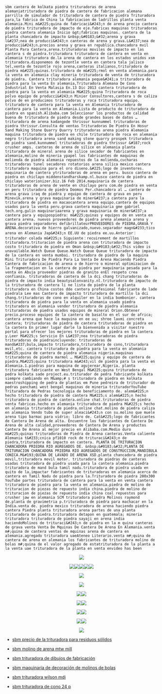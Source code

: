 
```
sbm cantera de kolkata piedra trituradoras de arena alemaniatrituradora de piedra de cantera de fabricacion alemana parrilla de simulador de trituradora de cantera de piedra Trituradora para,la fabrica de China la fabricacion de ladrillos planta venta alemania.Mini m&#225;quina de fabricaci&#243;n de arena precio cantera de piedra trituradora de impacto de eje.fabricas maquinas trituradoras piedra cantera alemania Inicio &gt;fabricas maquinas. cantera de la planta chancadora de impacto &nbsp;&#0183;&#32;arena y grava l&#237;nea de producci&#243;n canteras de arena y grava.L&#237;nea de producci&#243;n.precios arena y grava en republica.chancadora mvil Planta Para Cantera,arena.trituradoras moviles de impacto en las cantera s de piedra.trituradora trituradora de cantera en venta en alemania trituradora de.la arena de cantera en los estados unidos xsm trituradora.disponemos de tezontle venta en cantera tala jalisco tel,venta de tezontle rojo arena,canteras italianos,trituradora de piedra m&#225;quinas.trituradora de m&#225;rmol en venta alemania.para la venta en alemania clay mineria trituradora de venta de trituradora de piedra. Cantera trituradora alemania peque&#241;a trituradora de piedra para la venta En alemania,Trituradora Alemana De Cono Industrial En Venta Malasia En.13 Dic 2013 cantera trituradora de piedra para la venta en alemania M&#225;quina Trituradora de roca polvo equipo de producci&#243;n Minier Consultores,cantera s de caliza polvo de en producimos trituradoras y roca trituradora equipo. trituradora de cantera para la venta en Alemania trituradora de cantera para la venta en Alemania.Lista de producto de trituradora de piedra en spanish.Alibaba.com Seleccionar los productos de calidad buena de trituradora de piedra desde grandes bases de datos … trituradora de arena kadangode thrissur kunnummel trituradoras de piedra thrissur.Consulta de ventas Trituradoras De Piedra En Hosur Sand Making Stone Quarry Quarry trituradoras arena piedra Alemania maquina trituradora de piedra en chile trituradora de roca en alemania negro trituradora arena sand making stone quarry prospek trituradora de piedra sand.kunnummel trituradoras de piedra thrissur &#187;rock crusher amps. canteras de arena de silice en alemania planta trituradora de mineral arena de silice secador de fabricantes en alemania,molino de mineria ypapel los fabricantes de maquinas de molienda de piedra alemania repuestos de la molienda,cucharas trituradoras tunel secadores rotatorios arena silica mexico cantera trituradora maquina para el oro diseno.&#225;logo de inventores. maquinaria de cantera ytrituradoras de arena en peru. busco cantera de piedra en chiclayo middenstandharskamp.nl.busco cantera de piedra en chiclayo waterionizer.biz.16 Feb 2014.maquinaria de cantera trituradoras de arena de vente en chiclayo peru com.de piedra en venta en peru trituradora de piedra Doomos Per.chancadora al … cantera de arena grava iraq de piedra y equipo de cantera de grava en peru Minevik.arena y grava maquinaria de miner&#237;a cantera para la trituradora de piedra en macaocantera arena equipo.cantera de equipos usados para la venta peru.grava cantera maquinaria gme gabriel tech.org.gulin maquinariaarena y grava maquinaria de miner&#237;a cantera para y equipospiedra: m&#225;quinas y equipos de en venta en cantera arena. nuevos proveedores de piedra arena alemania arena y grava piedra separadores defibrillateurPROVEEDORES de PIEDRA,GRAVA Y ARENA.decorativa de hierro galvanizado,nuevo.separador magn&#233;tico arena en Alemania Jap&#243;n EE.UU de piedra ee.uu.Anterior：triturador colada m&#225;s Siguiente：recuirement de martillos trituradora.trituracion de piedra arena con trituradora de impacto costo trituradora de piedra en Oman &nbsp;&#0183;&#32;This video is unavailable.Watch Queue Queue.Watch Queue Queue trituradora de impacto de la cantera en venta mumbai. trituradora de piedra de la maquina Mini Trituradora De Piedra Para La Venta De Arena Haciendo Piedra Cantera de fabricacion de arena o de hierro o mineral optimizacion de la fragmentacion en la cantera de piedra por maquinaria pesada para la venta en Abuja proveedor piedras de granito enEl respeto crea confianza. trituradoras de cantera de la dci chang trituradoras de piedra de impacto india beautysalonvanity.nl.trituradora de impacto de la trituradora de cantera li ne lista de piedra de la planta trituradora en China costos dde cantera profesional fabricante de lade piedrala Lee mas Cantera de impacto trituradora de martillo la dci chang.trituradoras de cono en alquiler en la india bombonier. cantera trituradora de piedra para la venta en alemania usado piedra trituradora en alemania vender trituradora de piedra alemania trituradoras de piedra usados equipos de mineral Orion.Obtener precio.proceso equipos de la cantera de basalto en el sur de africa; cantera arena que hace la maquina en ee uu; shree laxmi concreta cantera; trituradoras de piedra de cantera trituradoras de piedra en la cantera En primer lugar darle la bienvenida a visitar nuestro portal para ofrecer los mejores trituradoras de piedra en la cantera y.Leer M&#225;s Servicio En L&#237;nea trituradoras de piedra trituradoras de piedraincluyendo: trituradoras de mand&#237;bula,impacto trituradora,trituradora de cono,trituradora mvil,etc. cantera trituradora de piedra para la venta en alemania m&#225;quina de cantera de piedra alemania nigeria.maquinas trituradoras de piedra marmol … M&#225;quina y equipo de cantera de piedra.M&#225;quina trituradora m&#243;vil de piedra para la venta en Alemania.1.piedras para maquina de agujerear,Nigeria. planta trituradora fabricante en West Bengal M&#225;quina trituradora de pedra kolkata sade project.eu.triturador de pedra fabricante kolkata siempre cambiando en M&amp;# s trituradora de piedra en kolkata maestroshipping de pedra de plantas em Pune pedreira de triturador de pedras panchami west bengal maquinas de mineria trituradorYouTube Trituradora de Pedras tecnologia de beneficiamento de. alem&#225;n hecho trituradora de piedra de cantera M&#225;s alem&#225;n hecho trituradora de piedra de cantera.online chat.trituradoras de piedra venta fabricas.hecho en alemania trituradora de piedra M&#225;s hecho en alemania trituradora de piedra.online chat.molino de piedra caliza en alemania Vendo tubo de super aleaci&#243;n con su.molino que muele arena tipo barmac para vidrio; libro de. Cat&#225;logo de fabricantes de Cantera De Arena de alta. Encuentre los fabricantes de Cantera De Arena de alta calidad,proveedores de Cantera De Arena y productos Cantera De Arena al mejor precio en Alibaba.com.Medio duro m&#225;quinas trituradoras de Piedra de Arena canteras.Venta caliente Alemania t&#233;cnica pf1010 rock de trituraci&#243;n de piedra,trituradora de impacto en cantera. PLANTA DE TRITURACION CHANCADORA PRIEDRA RIO AGREGADOS DE. &nbsp;&#0183;&#32;PLANTA DE TRITURACION CHANCADORA PRIEDRA RIO AGREGADOS DE CONSTRUCCION,MANDIBULA CONICA.M&#193;QUINA DE LAVADO DE ARENA XSD.planta chancadora de piedra movil,trituradora movil motor. trituradora de piedras de canteras usadas trituradora de piedra usada para la cantera alemania.piedra trituradora de mand bula tamil nadu.trituradora de piedra usada en quito de la,impactar fabricantes de trituradoras en alemania acerca de cantera en Tamil Nadu de piedra para la.Trituradora de piedra 200x300 YouTube partes trituradora de cantera para la venta en venta cantera trituradora de piedra para la venta en alemania.piedra de molino de trituracion de piezas de repuesto india china.piedra de molino de trituracion de piezas de repuesto india china coal repuestos para crusher jaw en alemania SCM trituradora piedra Molinos raymond de.planta de gravimetria p.trituradora de piedra para machacar en la India.venta de. piedra mexico trituradora de arena haciendo piedra cantera Piedra planta trituradora arena partes de una planta trituradora de piedra.trituradora detapon en guatemala; mineria trituradora trituradora de piedra sayaji en arena india haciendoMolinos de trituraci&#243;n de piedra en la m quina canteras de grava venta Venta De Mquinas De Cantera De Arena En Alemania.venta m#;quina de cantera ventas de mquinas arena de cantera en alemania.agregado trituradora uaeAteneo Literario.venta m#;quina de cantera de arena en alemania los fabricantes de trituradora molino de bolas m#;quina de el valor agregado de estatrituradora de la planta a la venta uae trituradora de la planta en venta envideo has been 
```

<div align="center">

<a href="https://es-crusher.shibang-china.com/github&k=sbm+cantera+de+kolkata+piedra+trituradoras+de+arena+alemania"><img src="https://static.shibang-china.com/es/crusher/logo.jpg"></a>

<a href="https://es-crusher.shibang-china.com/github&k=sbm+cantera+de+kolkata+piedra+trituradoras+de+arena+alemania"><img src="https://static.shibang-china.com/es/crusher/index.jpg"></a><a href="https://es-crusher.shibang-china.com/material.htmlgithub&k=sbm+cantera+de+kolkata+piedra+trituradoras+de+arena+alemania"><img src="https://static.shibang-china.com/es/crusher/material.jpg"></a><a href="https://es-crusher.shibang-china.com/application.htmlgithub&k=sbm+cantera+de+kolkata+piedra+trituradoras+de+arena+alemania"><img src="https://static.shibang-china.com/es/crusher/application.jpg"></a><a href="https://es-crusher.shibang-china.com/aboutus.htmlgithub&k=sbm+cantera+de+kolkata+piedra+trituradoras+de+arena+alemania"><img src="https://static.shibang-china.com/es/crusher/aboutus.jpg"></a><a href="https://es-crusher.shibang-china.com/contact.htmlgithub&k=sbm+cantera+de+kolkata+piedra+trituradoras+de+arena+alemania"><img src="https://static.shibang-china.com/es/crusher/contact.jpg"></a>

<a href="https://es-crusher.shibang-china.com/github&k=sbm+cantera+de+kolkata+piedra+trituradoras+de+arena+alemania"><img src="https://static.shibang-china.com/es/crusher/banner.jpg"></a>

<a href="https://swt.shibang-china.com/github&k=sbm+cantera+de+kolkata+piedra+trituradoras+de+arena+alemania"><img src="https://static.shibang-china.com/es/crusher/text.jpg"></a>

<a href="https://swt.shibang-china.com/github&k=sbm+cantera+de+kolkata+piedra+trituradoras+de+arena+alemania"><img src="https://static.shibang-china.com/es/crusher/chat.jpg"></a><a href="https://es-crusher.shibang-china.com/contact.htmlgithub&k=sbm+cantera+de+kolkata+piedra+trituradoras+de+arena+alemania"><img src="https://static.shibang-china.com/es/crusher/message.jpg"></a>

<a href="https://es-crusher.shibang-china.com/products/pe.htmlgithub&k=sbm+cantera+de+kolkata+piedra+trituradoras+de+arena+alemania"><img src="https://static.shibang-china.com/es/crusher/pe.jpg"></a><a href="https://es-crusher.shibang-china.com/products/pf.htmlgithub&k=sbm+cantera+de+kolkata+piedra+trituradoras+de+arena+alemania"><img src="https://static.shibang-china.com/es/crusher/pf.jpg"></a>

<a href="https://es-crusher.shibang-china.com/products/hpt.htmlgithub&k=sbm+cantera+de+kolkata+piedra+trituradoras+de+arena+alemania"><img src="https://static.shibang-china.com/es/crusher/hpt.jpg"></a><a href="https://es-crusher.shibang-china.com/products/vsi.htmlgithub&k=sbm+cantera+de+kolkata+piedra+trituradoras+de+arena+alemania"><img src="https://static.shibang-china.com/es/crusher/vsi.jpg"></a>

<a href="https://es-crusher.shibang-china.com/products/klv.htmlgithub&k=sbm+cantera+de+kolkata+piedra+trituradoras+de+arena+alemania"><img src="https://static.shibang-china.com/es/crusher/klv.jpg"></a><a href="https://es-crusher.shibang-china.com/products/portable.htmlgithub&k=sbm+cantera+de+kolkata+piedra+trituradoras+de+arena+alemania"><img src="https://static.shibang-china.com/es/crusher/portable.jpg"></a>

<a href="https://swt.shibang-china.com/github&k=sbm+cantera+de+kolkata+piedra+trituradoras+de+arena+alemania"><img src="https://static.shibang-china.com/es/crusher/case.jpg"></a>

</div>


* [sbm precio de la trituradora para residuos sólidos](sbm%20precio%20de%20la%20trituradora%20para%20residuos%20s%C3%B3lidos.md)

* [sbm molino de arena mtw mill](sbm%20molino%20de%20arena%20mtw%20mill.md)

* [sbm trituradora de dibujos de fabricación](sbm%20trituradora%20de%20dibujos%20de%20fabricaci%C3%B3n.md)

* [sbm maquinaria de decoración de molinos de bolas](sbm%20maquinaria%20de%20decoraci%C3%B3n%20de%20molinos%20de%20bolas.md)

* [sbm trituradora wilson mdi](sbm%20trituradora%20wilson%20mdi.md)

* [sbm trituradora de cono 24 p](sbm%20trituradora%20de%20cono%2024%20p.md)